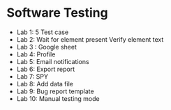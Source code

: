 # Software Testing
* Lab 1: 5 Test case
* Lab 2: Wait for element present
       Verify element text
* Lab 3 : Google sheet
* Lab 4: Profile
* Lab 5: Email notifications
* Lab 6: Export report
* Lab 7: SPY
* Lab 8: Add data file
* Lab 9: Bug report template
* Lab 10: Manual testing mode
 
